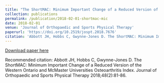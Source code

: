 ```yaml
---
title: "The ShortMAC: Minimum Important Change of a Reduced Version of the Western Ontario and McMaster Universities Osteoarthritis Index"
collection: publications
permalink: /publication/2018-02-01-shortmac-mic
date: 2018-02-01
venue: 'Journal of Orthopaedic and Sports Physical Therapy'
paperurl: 'https://doi.org/10.2519/jospt.2018.7676'
citation: 'Abbott JH, Hobbs C, Gwynne-Jones D. The ShortMAC: Minimum Important Change of a Reduced Version of the Western Ontario and McMaster Universities Osteoarthritis Index. Journal of Orthopaedic and Sports Physical Therapy 2018;48(2):81-86.'
---
```


<a href='https://doi.org/10.2519/jospt.2018.7676'>Download paper here</a>

Recommended citation: Abbott JH, Hobbs C, Gwynne-Jones D. The ShortMAC: Minimum Important Change of a Reduced Version of the Western Ontario and McMaster Universities Osteoarthritis Index. Journal of Orthopaedic and Sports Physical Therapy 2018;48(2):81-86.